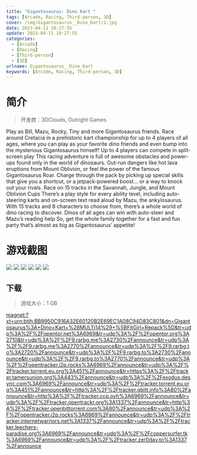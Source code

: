 ```yaml
---
title: "Gigantosaurus: Dino Kart "
tags: [Arcade, Racing, Third-person, 3D]
cover: /img/Gigantosaurus__Dino_Kart/1.jpg
date: 2023-04-11 10:27:55
update: 2023-04-11 10:27:55
categories: 
  - [Arcade]
  - [Racing]
  - [Third-person]
  - [3D]
urlname: Gigantosaurus__Dino_Kart
keywords: [Arcade, Racing, Third-person, 3D]
---
```

# 简介

> 开发商：3DClouds, Outright Games

Play as Bill, Mazu, Rocky, Tiny and more Gigantosaurus friends.
Race around Cretacia in a prehistoric kart championship for up to 4 players of all ages, where you can play as your favorite dino friends and even bump into the mysterious Gigantosaurus himself!
Up to 4 players can compete in split-screen play
This racing adventure is full of awesome obstacles and power-ups found only in the world of dinosaurs. Out-run dangers like hot lava eruptions from Mount Oblivion, or feel the power of the famous Gigantosaurus Roar. Charge through the pack by picking up special skills that give you a shortcut, or a jetpack-powered boost… or a way to knock out your rivals.
Race on 15 tracks in the Savannah, Jungle, and Mount Oblivion Cups
There’s a play style for every ability level, including auto-steering karts and on-screen text read aloud by Mazu, the ankylosaurus. With 15 tracks and 8 characters to choose from, there’s a whole world of dino racing to discover.
Dinos of all ages can win with auto-steer and Mazu’s reading help
So, get the whole family together for a fast and fun party that’s almost as big as Gigantosaurus’ appetite!

# 游戏截图

![](/img/Gigantosaurus__Dino_Kart/2.jpg)
![](/img/Gigantosaurus__Dino_Kart/3.jpg)
![](/img/Gigantosaurus__Dino_Kart/4.jpg)
![](/img/Gigantosaurus__Dino_Kart/5.jpg)
![](/img/Gigantosaurus__Dino_Kart/6.jpg)
![](/img/Gigantosaurus__Dino_Kart/7.jpg)


## 下载

> 游戏大小：1 GB

[magnet:?xt=urn:btih:BB9950C916A32E60120B2E69EC1A08C94D83C801&amp;dn=Gigantosaurus%3A+Dino+Kart+%28MULTi14%29+%5BFitGirl+Repack%5D&amp;tr=udp%3A%2F%2Fopentor.net%3A6969&amp;tr=udp%3A%2F%2Fopentor.org%3A2710&amp;tr=udp%3A%2F%2F9.rarbg.me%3A2730%2Fannounce&amp;tr=udp%3A%2F%2F9.rarbg.me%3A2770%2Fannounce&amp;tr=udp%3A%2F%2F9.rarbg.to%3A2720%2Fannounce&amp;tr=udp%3A%2F%2F9.rarbg.to%3A2730%2Fannounce&amp;tr=udp%3A%2F%2F9.rarbg.to%3A2770%2Fannounce&amp;tr=udp%3A%2F%2Fopentracker.i2p.rocks%3A6969%2Fannounce&amp;tr=udp%3A%2F%2Ftracker.torrent.eu.org%3A451%2Fannounce&amp;tr=https%3A%2F%2Ftracker.tamersunion.org%3A443%2Fannounce&amp;tr=udp%3A%2F%2Fexodus.desync.com%3A6969%2Fannounce&amp;tr=udp%3A%2F%2Ftracker.torrent.eu.org%3A451%2Fannounce&amp;tr=http%3A%2F%2Ftracker.gbitt.info%3A80%2Fannounce&amp;tr=http%3A%2F%2Ftracker.ccp.ovh%3A6969%2Fannounce&amp;tr=udp%3A%2F%2Ftracker.opentrackr.org%3A1337%2Fannounce&amp;tr=http%3A%2F%2Ftracker.openbittorrent.com%3A80%2Fannounce&amp;tr=udp%3A%2F%2Fopentracker.i2p.rocks%3A6969%2Fannounce&amp;tr=udp%3A%2F%2Ftracker.internetwarriors.net%3A1337%2Fannounce&amp;tr=udp%3A%2F%2Ftracker.leechers-paradise.org%3A6969%2Fannounce&amp;tr=udp%3A%2F%2Fcoppersurfer.tk%3A6969%2Fannounce&amp;tr=udp%3A%2F%2Ftracker.zer0day.to%3A1337%2Fannounce](magnet:?xt=urn:btih:BB9950C916A32E60120B2E69EC1A08C94D83C801&amp;dn=Gigantosaurus%3A+Dino+Kart+%28MULTi14%29+%5BFitGirl+Repack%5D&amp;tr=udp%3A%2F%2Fopentor.net%3A6969&amp;tr=udp%3A%2F%2Fopentor.org%3A2710&amp;tr=udp%3A%2F%2F9.rarbg.me%3A2730%2Fannounce&amp;tr=udp%3A%2F%2F9.rarbg.me%3A2770%2Fannounce&amp;tr=udp%3A%2F%2F9.rarbg.to%3A2720%2Fannounce&amp;tr=udp%3A%2F%2F9.rarbg.to%3A2730%2Fannounce&amp;tr=udp%3A%2F%2F9.rarbg.to%3A2770%2Fannounce&amp;tr=udp%3A%2F%2Fopentracker.i2p.rocks%3A6969%2Fannounce&amp;tr=udp%3A%2F%2Ftracker.torrent.eu.org%3A451%2Fannounce&amp;tr=https%3A%2F%2Ftracker.tamersunion.org%3A443%2Fannounce&amp;tr=udp%3A%2F%2Fexodus.desync.com%3A6969%2Fannounce&amp;tr=udp%3A%2F%2Ftracker.torrent.eu.org%3A451%2Fannounce&amp;tr=http%3A%2F%2Ftracker.gbitt.info%3A80%2Fannounce&amp;tr=http%3A%2F%2Ftracker.ccp.ovh%3A6969%2Fannounce&amp;tr=udp%3A%2F%2Ftracker.opentrackr.org%3A1337%2Fannounce&amp;tr=http%3A%2F%2Ftracker.openbittorrent.com%3A80%2Fannounce&amp;tr=udp%3A%2F%2Fopentracker.i2p.rocks%3A6969%2Fannounce&amp;tr=udp%3A%2F%2Ftracker.internetwarriors.net%3A1337%2Fannounce&amp;tr=udp%3A%2F%2Ftracker.leechers-paradise.org%3A6969%2Fannounce&amp;tr=udp%3A%2F%2Fcoppersurfer.tk%3A6969%2Fannounce&amp;tr=udp%3A%2F%2Ftracker.zer0day.to%3A1337%2Fannounce)